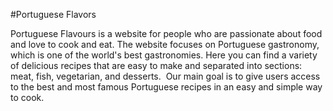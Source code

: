 #Portuguese Flavors

Portuguese Flavours is a website for people who are passionate about food and love to cook and eat. The website focuses on Portuguese gastronomy, which is one of the world's best gastronomies. Here you can find a variety of delicious recipes that are easy to make and separated into sections: meat, fish, vegetarian, and desserts. 
Our main goal is to give users access to the best and most famous Portuguese recipes in an easy and simple way to cook.
